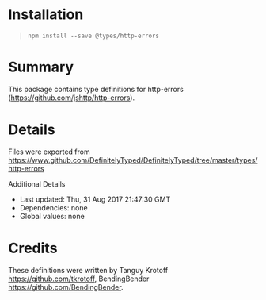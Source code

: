 # Installation
> `npm install --save @types/http-errors`

# Summary
This package contains type definitions for http-errors (https://github.com/jshttp/http-errors).

# Details
Files were exported from https://www.github.com/DefinitelyTyped/DefinitelyTyped/tree/master/types/http-errors

Additional Details
 * Last updated: Thu, 31 Aug 2017 21:47:30 GMT
 * Dependencies: none
 * Global values: none

# Credits
These definitions were written by Tanguy Krotoff <https://github.com/tkrotoff>, BendingBender <https://github.com/BendingBender>.
